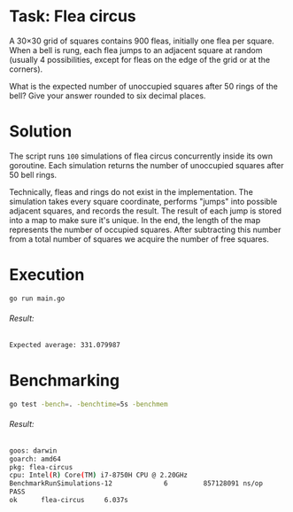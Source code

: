 # Task: Flea circus

A 30×30 grid of squares contains 900 fleas, initially one flea per square.
When a bell is rung, each flea jumps to an adjacent square at random (usually 4 possibilities, except for fleas on the edge of the grid or at the corners).

What is the expected number of unoccupied squares after 50 rings of the bell? Give your answer rounded to six decimal places.

# Solution

The script runs `100` simulations of flea circus concurrently inside its own goroutine. Each simulation returns the number of unoccupied squares after 50 bell rings.

Technically, fleas and rings do not exist in the implementation. The simulation takes every square coordinate, performs "jumps" into possible adjacent squares, and records the result. The result of each jump is stored into a map to make sure it's unique. In the end, the length of the map represents the number of occupied squares. After subtracting this number from a total number of squares we acquire the number of free squares.

# Execution

```bash
go run main.go
```

###### Result:

```bash
Expected average: 331.079987
```

# Benchmarking

```bash
go test -bench=. -benchtime=5s -benchmem
```

###### Result:

```bash
goos: darwin
goarch: amd64
pkg: flea-circus
cpu: Intel(R) Core(TM) i7-8750H CPU @ 2.20GHz
BenchmarkRunSimulations-12             6         857128091 ns/op        285255842 B/op  17611066 allocs/op
PASS
ok      flea-circus     6.037s
```
